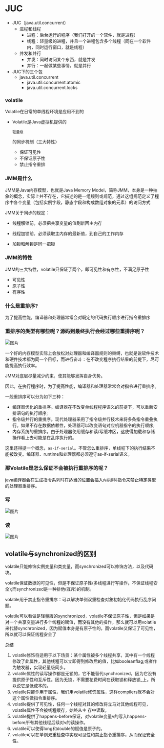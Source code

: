# JUC

- JUC（java.util.concurrent）
  - 进程和线程
    - 进程：后台运行的程序（我们打开的一个软件，就是进程）
    - 线程：轻量级的进程，并且一个进程包含多个线程（同在一个软件内，同时运行窗口，就是线程）
  - 并发和并行
    - 并发：同时访问某个东西，就是并发
    - 并行：一起做某些事情，就是并行
- JUC下的三个包
  - java.util.concurrent
    - java.util.concurrent.atomic
    - java.util.concurrent.locks



### volatile

Volatile在日常的单线程环境是应用不到的

- Volatile是Java虚拟机提供的

  ```
  轻量级
  ```

  的同步机制（三大特性）

  - 保证可见性
  - 不保证原子性
  - 禁止指令重排



### JMM是什么

JMM是Java内存模型，也就是Java Memory Model，简称JMM，本身是一种抽象的概念，实际上并不存在，它描述的是一组规则或规范，通过这组规范定义了程序中各个变量（包括实例字段，静态字段和构成数组对象的元素）的访问方式



JMM关于同步的规定：

- 线程解锁前，必须把共享变量的值刷新回主内存

- 线程加锁前，必须读取主内存的最新值，到自己的工作内存
- 加锁和解锁是同一把锁



### JMM的特性

JMM的三大特性，volatile只保证了两个，即可见性和有序性，不满足原子性

- 可见性
- 原子性
- 有序性



### 什么是重排序?

为了提高性能，编译器和处理器常常会对既定的代码执行顺序进行指令重排序



### 重排序的类型有哪些呢？源码到最终执行会经过哪些重排序呢？

![图片](https://mmbiz.qpic.cn/mmbiz_jpg/uChmeeX1FpzhiaXUhn9W2XjuqeziaG1ibdvKQwRWOQB1UIxNHmNrz9icBQfqtqRqrU1M30IO8FWqFWTYOhcEQXgIwA/640?wx_fmt=jpeg&tp=webp&wxfrom=5&wx_lazy=1&wx_co=1)

一个好的内存模型实际上会放松对处理器和编译器规则的束缚，也就是说软件技术和硬件技术都为同一个目标，而进行奋斗：在不改变程序执行结果的前提下，尽可能提高执行效率。

JMM对底层尽量减少约束，使其能够发挥自身优势。

因此，在执行程序时，为了提高性能，编译器和处理器常常会对指令进行重排序。

一般重排序可以分为如下三种：

- 编译器优化的重排序。编译器在不改变单线程程序语义的前提下，可以重新安排语句的执行顺序;
- 指令级并行的重排序。现代处理器采用了指令级并行技术来将多条指令重叠执行。如果不存在数据依赖性，处理器可以改变语句对应机器指令的执行顺序;
- 内存系统的重排序。由于处理器使用缓存和读/写缓冲区，这使得加载和存储操作看上去可能是在乱序执行的。

这里还得提一个概念，`as-if-serial`。不管怎么重排序，单线程下的执行结果不能被改变。编译器、runtime和处理器都必须遵守as-if-serial语义。



### 那Volatile是怎么保证不会被执行重排序的呢？

java编译器会在生成指令系列时在适当的位置会插入`内存屏障`指令来禁止特定类型的处理器重排序。

### 写

![图片](https://mmbiz.qpic.cn/mmbiz_jpg/uChmeeX1FpzhiaXUhn9W2XjuqeziaG1ibdvFIPUibjmzCN8H6waUfRsXIIB5HrzF2qKS7lOWrsCzluG1x5L8zg80pw/640?wx_fmt=jpeg&tp=webp&wxfrom=5&wx_lazy=1&wx_co=1)

### 读

![图片](https://mmbiz.qpic.cn/mmbiz_jpg/uChmeeX1FpzhiaXUhn9W2XjuqeziaG1ibdvaOPHe2KysUlTCphhnkoaacAho6ZFv3F4vaetoGu4dUQcvPn4wicvGwA/640?wx_fmt=jpeg&tp=webp&wxfrom=5&wx_lazy=1&wx_co=1)

## volatile与synchronized的区别

volatile只能修饰实例变量和类变量，而synchronized可以修饰方法，以及代码块。

volatile保证数据的可见性，但是不保证原子性(多线程进行写操作，不保证线程安全);而synchronized是一种排他(互斥)的机制。

volatile用于禁止指令重排序：可以解决单例双重检查对象初始化代码执行乱序问题。

volatile可以看做是轻量版的synchronized，volatile不保证原子性，但是如果是对一个共享变量进行多个线程的赋值，而没有其他的操作，那么就可以用volatile来代替synchronized，因为赋值本身是有原子性的，而volatile又保证了可见性，所以就可以保证线程安全了



总结

1. volatile修饰符适用于以下场景：某个属性被多个线程共享，其中有一个线程修改了此属性，其他线程可以立即得到修改后的值，比如booleanflag;或者作为触发器，实现轻量级同步。
2. volatile属性的读写操作都是无锁的，它不能替代synchronized，因为它没有提供原子性和互斥性。因为无锁，不需要花费时间在获取锁和释放锁_上，所以说它是低成本的。
3. volatile只能作用于属性，我们用volatile修饰属性，这样compilers就不会对这个属性做指令重排序。
4. volatile提供了可见性，任何一个线程对其的修改将立马对其他线程可见，volatile属性不会被线程缓存，始终从主 存中读取。
5. volatile提供了happens-before保证，对volatile变量v的写入happens-before所有其他线程后续对v的读操作。
6. volatile可以使得long和double的赋值是原子的。
7. volatile可以在单例双重检查中实现可见性和禁止指令重排序，从而保证安全性。
